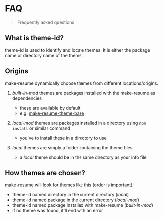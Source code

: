 # FAQ

> Frequently asked questions

## What is theme-id?

theme-id is used to identify and locate themes. It is either the package name or directory name of the theme.

## Origins

make-resume dynamically choose themes from different locations/origins.

1. _built-in-mod_ themes are packages installed with the make-resume as dependencies

   - these are available by default
   - e.g. [make-resume-theme-base](https://github.com/make-resume/theme-base)

2. _local-mod_ themes are packages installed in a directory using `npm install` or similar command

   - you've to install these in a directory to use

3. _local_ themes are simply a folder containing the theme files
   - a _local_ theme should be in the same directory as your info file

## How themes are chosen?

make-resume will look for themes like this (order is important):

- theme-id named directory in the current directory (_local_)
- theme-id named package in the current directory (_local-mod_)
- theme-id named package installed with make-resume (_built-in-mod_)
- if no theme was found, it'll end with an error
